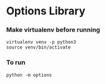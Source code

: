 # Options Library

### Make virtualenv before running

```
virtualenv venv -p python3
source venv/bin/activate
```

### To run

```
python -m options
```
